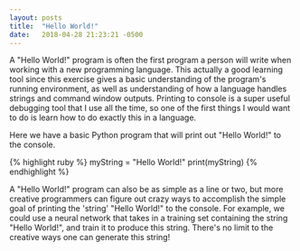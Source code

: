 ```yaml
---
layout: posts
title:  "Hello World!"
date:   2018-04-28 21:23:21 -0500
---
```

A "Hello World!" program is often the first program a person will write when working with a new programming language. This actually a good learning tool since this exercise gives a basic understanding of the program's running environment, as well as understanding of how a language handles strings and command window outputs.  Printing to console is a super useful debugging tool that I use all the time, so one of the first things I would want to do is learn how to do exactly this in a language.  

Here we have a basic Python program that will print out "Hello World!" to the console.

{% highlight ruby %}
myString = "Hello World!"
print(myString)
{% endhighlight %}

A "Hello World!" program can also be as simple as a line or two, but more creative programmers can figure out crazy ways to accomplish the simple goal of printing the 'string' "Hello World!" to the console.  For example, we could use a neural network that takes in a training set containing the string "Hello World!", and train it to produce this string.  There's no limit to the creative ways one can generate this string!


